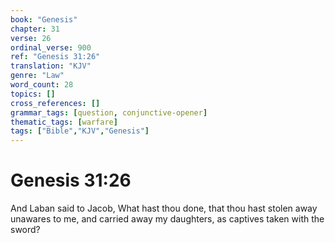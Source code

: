 ```yaml
---
book: "Genesis"
chapter: 31
verse: 26
ordinal_verse: 900
ref: "Genesis 31:26"
translation: "KJV"
genre: "Law"
word_count: 28
topics: []
cross_references: []
grammar_tags: [question, conjunctive-opener]
thematic_tags: [warfare]
tags: ["Bible","KJV","Genesis"]
---
```


# Genesis 31:26

And Laban said to Jacob, What hast thou done, that thou hast stolen away unawares to me, and carried away my daughters, as captives taken with the sword?
